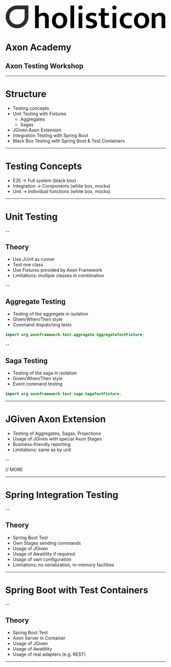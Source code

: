 
![img](images/brand/holisticon-logo-grey.svg) <!-- .element: style="width: 40%" -->

# Axon Academy
## Axon Testing Workshop

<!-- .slide: class="title" data-background="images/brand/title_white_footer.png" data-background-repeat="repeat-x" data-background-position="bottom center" data-background-size="inherit" -->

---

# Structure

* Testing concepts
* Unit Testing with Fixtures
  * Aggregates
  * Sagas
* JGiven Axon Extension
* Integration Testing with Spring Boot
* Black Box Testing with Spring Boot & Test Containers

---

# Testing Concepts

* E2E         -> Full system (black box)
* Integration -> Components (white box, mocks)
* Unit        -> Individual functions (white box, mocks)

---

# Unit Testing

--

## Theory

* Use JUnit as runner
* Test one class
* Use Fixtures provided by Axon Framework
* Limitations: multiple classes in combination

--

## Aggregate Testing

* Testing of the aggregate in isolation
* Given/When/Then style
* Command dispatching tests
```java
import org.axonframework.test.aggregate.AggregateTestFixture;
```

--

## Saga Testing

* Testing of the saga in isolation
* Given/When/Then style
* Event command testing

```java
import org.axonframework.test.saga.SagaTestFixture;
```

---

# JGiven Axon Extension

* Testing of Aggregates, Sagas, Projections
* Usage of JGiven with special Axon Stages
* Business-friendly reporting
* Limitations: same as by unit

--

// MORE

---

# Spring Integration Testing

--

## Theory

* Spring Boot Test
* Own Stages sending commands
* Usage of JGiven
* Usage of Awaitility if required
* Usage of own configuration
* Limitations: no serialization, in-memory facilities

---

# Spring Boot with Test Containers

--

## Theory

* Spring Boot Test
* Axon Server in Container
* Usage of JGiven
* Usage of Awaitility
* Usage of real adapters (e.g. REST)

---





